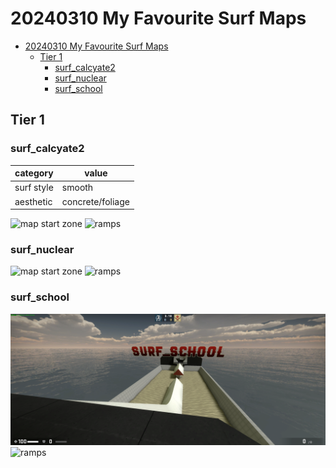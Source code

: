 # 20240310 My Favourite Surf Maps

- [20240310 My Favourite Surf Maps](#20240310-my-favourite-surf-maps)
  - [Tier 1](#tier-1)
    - [surf\_calcyate2](#surf_calcyate2)
    - [surf\_nuclear](#surf_nuclear)
    - [surf\_school](#surf_school)


## Tier 1

### surf_calcyate2

| category | value |
|--|--|
| surf style | smooth |
| aesthetic | concrete/foliage |

![map start zone](calcyate2.1.png)
![ramps](calcyate2.2.png)

### surf_nuclear

![map start zone](surf_nuclear.1.png)
![ramps](surf_nuclear.2.png)

### surf_school

![map start zone](surf_school_fix.1.png)
![ramps](surf_school_fix.2.png)